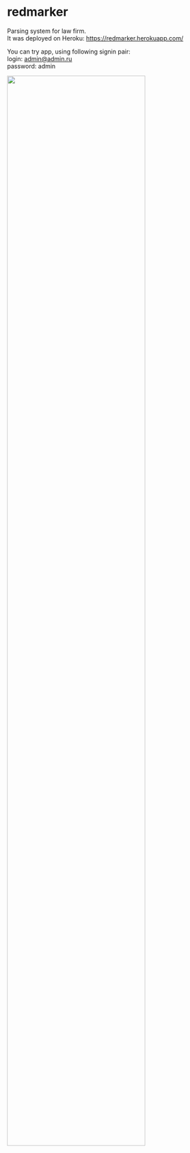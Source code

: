 # redmarker

Parsing system for law firm.
<br>
It was deployed on Heroku: https://redmarker.herokuapp.com/

You can try app, using following signin pair:
<br>
login: admin@admin.ru
<br>
password: admin

<img  src="https://c.radikal.ru/c02/2201/ad/5f4d4558f090.png" width="80%">


